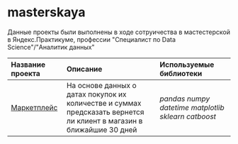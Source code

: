 # masterskaya
Данные проекты были выполнены в ходе сотруичества в мастестерской в Яндекс.Практикуме, профессии "Специалист по Data Science"/"Аналитик данных" 

| Название проекта | Описание | Используемые библиотеки | 
| :---------------------- | :---------------------- | :---------------------- |
| [Маркетплейс](https://github.com/AlexeyBrs/PortfolioDS/tree/main/Project1) | На основе данных о датах покупок их количестве и суммах предсказать вернется ли клиент в магазин в ближайшие 30 дней  | *pandas* *numpy* *datetime* *matplotlib* *sklearn* *catboost* |
